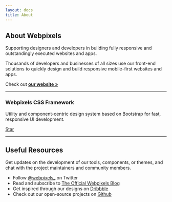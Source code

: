 ```yaml
---
layout: docs
title: About
---
```


## About Webpixels

Supporting designers and developers in building fully responsive and outstandingly executed websites and apps.

Thousands of developers and businesses of all sizes use our front-end solutions to quickly design and build responsive mobile-first websites and apps.

Check out **[our website »](https://webpixels.io?ref=themes.getbootstrap.com)**

---

### Webpixels CSS Framework

Utility and component-centric design system based on Bootstrap for fast, responsive UI development.

<!-- Place this tag where you want the button to render. -->
<a class="github-button" href="https://github.com/webpixels/css" data-color-scheme="no-preference: light; light: light; dark: dark;" data-icon="octicon-star" data-size="large" data-show-count="true" aria-label="Star webpixels/css on GitHub">Star</a>

---

## Useful Resources

Get updates on the development of our tools, components, or themes, and chat with the project maintainers and community members.

- Follow [@webpixels_](https://twitter.com/intent/user?screen_name=webpixels_) on Twitter
- Read and subscribe to [The Official Webpixels Blog](https://webpixels.io/blog?ref=themes.getbootstrap.com)
- Get inspired through our designs on [Dribbble](https://dribbble.com/webpixels)
- Check out our open-source projects on [Github](https://github.com/webpixels)
